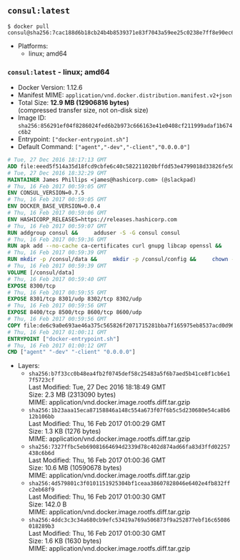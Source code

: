 ## `consul:latest`

```console
$ docker pull consul@sha256:7cac188d6b18cb24b4b8539371e83f7043a59ee25c0238e7ff8e90ec6a40e4e5
```

-	Platforms:
	-	linux; amd64

### `consul:latest` - linux; amd64

-	Docker Version: 1.12.6
-	Manifest MIME: `application/vnd.docker.distribution.manifest.v2+json`
-	Total Size: **12.9 MB (12906816 bytes)**  
	(compressed transfer size, not on-disk size)
-	Image ID: `sha256:856291ef04f8286024fed6b2b973c666163e41e0408cf211999adaf1b674c6b2`
-	Entrypoint: `["docker-entrypoint.sh"]`
-	Default Command: `["agent","-dev","-client","0.0.0.0"]`

```dockerfile
# Tue, 27 Dec 2016 18:17:13 GMT
ADD file:eeed5f514a35d18fcd9cbfe6c40c582211020bffdd53e4799018d33826fe5067 in / 
# Tue, 27 Dec 2016 18:32:29 GMT
MAINTAINER James Phillips <james@hashicorp.com> (@slackpad)
# Thu, 16 Feb 2017 00:59:05 GMT
ENV CONSUL_VERSION=0.7.5
# Thu, 16 Feb 2017 00:59:05 GMT
ENV DOCKER_BASE_VERSION=0.0.4
# Thu, 16 Feb 2017 00:59:06 GMT
ENV HASHICORP_RELEASES=https://releases.hashicorp.com
# Thu, 16 Feb 2017 00:59:07 GMT
RUN addgroup consul &&     adduser -S -G consul consul
# Thu, 16 Feb 2017 00:59:36 GMT
RUN apk add --no-cache ca-certificates curl gnupg libcap openssl &&     gpg --recv-keys 91A6E7F85D05C65630BEF18951852D87348FFC4C &&     mkdir -p /tmp/build &&     cd /tmp/build &&     wget ${HASHICORP_RELEASES}/docker-base/${DOCKER_BASE_VERSION}/docker-base_${DOCKER_BASE_VERSION}_linux_amd64.zip &&     wget ${HASHICORP_RELEASES}/docker-base/${DOCKER_BASE_VERSION}/docker-base_${DOCKER_BASE_VERSION}_SHA256SUMS &&     wget ${HASHICORP_RELEASES}/docker-base/${DOCKER_BASE_VERSION}/docker-base_${DOCKER_BASE_VERSION}_SHA256SUMS.sig &&     gpg --batch --verify docker-base_${DOCKER_BASE_VERSION}_SHA256SUMS.sig docker-base_${DOCKER_BASE_VERSION}_SHA256SUMS &&     grep ${DOCKER_BASE_VERSION}_linux_amd64.zip docker-base_${DOCKER_BASE_VERSION}_SHA256SUMS | sha256sum -c &&     unzip docker-base_${DOCKER_BASE_VERSION}_linux_amd64.zip &&     cp bin/gosu bin/dumb-init /bin &&     wget ${HASHICORP_RELEASES}/consul/${CONSUL_VERSION}/consul_${CONSUL_VERSION}_linux_amd64.zip &&     wget ${HASHICORP_RELEASES}/consul/${CONSUL_VERSION}/consul_${CONSUL_VERSION}_SHA256SUMS &&     wget ${HASHICORP_RELEASES}/consul/${CONSUL_VERSION}/consul_${CONSUL_VERSION}_SHA256SUMS.sig &&     gpg --batch --verify consul_${CONSUL_VERSION}_SHA256SUMS.sig consul_${CONSUL_VERSION}_SHA256SUMS &&     grep consul_${CONSUL_VERSION}_linux_amd64.zip consul_${CONSUL_VERSION}_SHA256SUMS | sha256sum -c &&     unzip -d /bin consul_${CONSUL_VERSION}_linux_amd64.zip &&     cd /tmp &&     rm -rf /tmp/build &&     apk del gnupg openssl &&     rm -rf /root/.gnupg
# Thu, 16 Feb 2017 00:59:39 GMT
RUN mkdir -p /consul/data &&     mkdir -p /consul/config &&     chown -R consul:consul /consul
# Thu, 16 Feb 2017 00:59:39 GMT
VOLUME [/consul/data]
# Thu, 16 Feb 2017 00:59:40 GMT
EXPOSE 8300/tcp
# Thu, 16 Feb 2017 00:59:55 GMT
EXPOSE 8301/tcp 8301/udp 8302/tcp 8302/udp
# Thu, 16 Feb 2017 00:59:56 GMT
EXPOSE 8400/tcp 8500/tcp 8600/tcp 8600/udp
# Thu, 16 Feb 2017 00:59:56 GMT
COPY file:de6c9a0e693ae46a375c565826f2071715281bba7f165975eb8537acd0d96ff4 in /usr/local/bin/docker-entrypoint.sh 
# Thu, 16 Feb 2017 01:00:11 GMT
ENTRYPOINT ["docker-entrypoint.sh"]
# Thu, 16 Feb 2017 01:00:12 GMT
CMD ["agent" "-dev" "-client" "0.0.0.0"]
```

-	Layers:
	-	`sha256:b7f33cc0b48ea4fb2f0745def58c25483a5f6b7aed5b41ce8f1cb6e17f5723cf`  
		Last Modified: Tue, 27 Dec 2016 18:18:49 GMT  
		Size: 2.3 MB (2313090 bytes)  
		MIME: application/vnd.docker.image.rootfs.diff.tar.gzip
	-	`sha256:1b23aaa15eca87158846a148c554a673f07f6b5c5d230680e54ca8b612b106bb`  
		Last Modified: Thu, 16 Feb 2017 01:00:29 GMT  
		Size: 1.3 KB (1276 bytes)  
		MIME: application/vnd.docker.image.rootfs.diff.tar.gzip
	-	`sha256:7327ffbc5eb69081664694d2339d78c402d874ad66fa83d3ffd02257438c6b6d`  
		Last Modified: Thu, 16 Feb 2017 01:00:36 GMT  
		Size: 10.6 MB (10590678 bytes)  
		MIME: application/vnd.docker.image.rootfs.diff.tar.gzip
	-	`sha256:4d579801c3f0101151925304bf1ceaa38607828046e6402e4fb832ffc2eb68f9`  
		Last Modified: Thu, 16 Feb 2017 01:00:30 GMT  
		Size: 142.0 B  
		MIME: application/vnd.docker.image.rootfs.diff.tar.gzip
	-	`sha256:4ddc3c3c34a680cb9efc53419a769a506873f9a252877ebf16c65086018289b3`  
		Last Modified: Thu, 16 Feb 2017 01:00:30 GMT  
		Size: 1.6 KB (1630 bytes)  
		MIME: application/vnd.docker.image.rootfs.diff.tar.gzip
